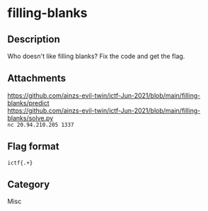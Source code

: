 # filling-blanks

## Description

Who doesn't like filling blanks? Fix the code and get the flag.  

## Attachments
 
https://github.com/ainzs-evil-twin/ictf-Jun-2021/blob/main/filling-blanks/predict  
https://github.com/ainzs-evil-twin/ictf-Jun-2021/blob/main/filling-blanks/solve.py  
`nc 20.94.210.205 1337`  

## Flag format

`ictf{.+}`  

## Category

Misc
